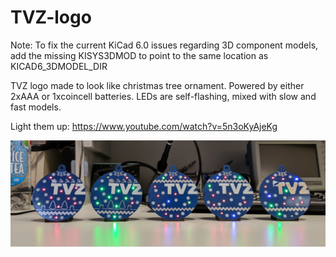 # TVZ-logo
Note: To fix the current KiCad 6.0 issues regarding 3D component models, add the missing KISYS3DMOD to point to the same location as KICAD6_3DMODEL_DIR

TVZ logo made to look like christmas tree ornament. Powered by either 2xAAA or 1xcoincell batteries. LEDs are self-flashing, mixed with slow and fast models.

Light them up: https://www.youtube.com/watch?v=5n3oKyAjeKg

![](Images/front_multiple.PNG)
